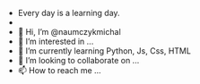 - Every day is a learning day.
- 
- 👋 Hi, I’m @naumczykmichal
- 👀 I’m interested in ...
- 🌱 I’m currently learning Python, Js, Css, HTML
- 💞️ I’m looking to collaborate on ...
- 📫 How to reach me ...

<!---
naumczykmichal/naumczykmichal is a ✨ special ✨ repository because its `README.md` (this file) appears on your GitHub profile.
You can click the Preview link to take a look at your changes.
--->
